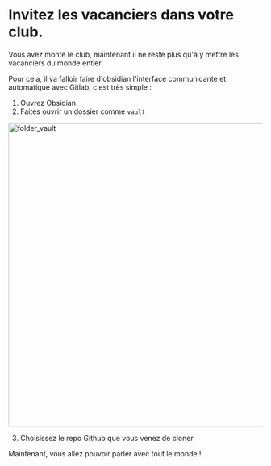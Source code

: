 # Invitez les vacanciers dans votre club.

Vous avez monté le club, maintenant il ne reste plus qu'à y mettre les vacanciers du monde entier. 

Pour cela, il va falloir faire d'obsidian l'interface communicante et automatique avec Gitlab, c'est très simple : 

1. Ouvrez Obsidian
2. Faites ouvrir un dossier comme `vault`
<img width="602" alt="folder_vault" src="https://github.com/user-attachments/assets/05c9305a-3f31-4e44-a12f-38fff588f6c0">

3. Choisissez le repo Github que vous venez de cloner.

Maintenant, vous allez pouvoir parler avec tout le monde ! 


